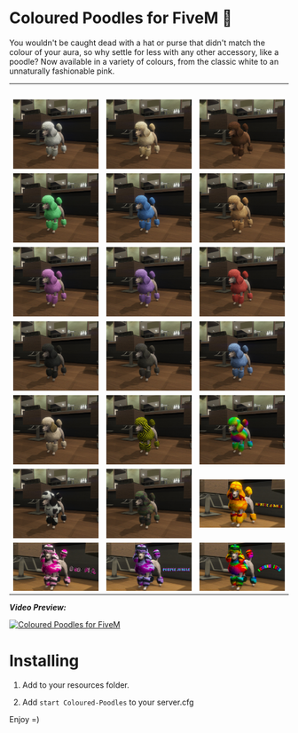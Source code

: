 # Coloured Poodles for FiveM 🐩

You wouldn't be caught dead with a hat or purse that didn't match the colour of your aura, so why settle for less with any other accessory, like a poodle? Now available in a variety of colours, from the classic white to an unnaturally fashionable pink.

| | | |
|-|-|-|
| | | |
| | | |
| | | |
| | | |
| | | |
| <img src="screenshots/a.jpg" width="250"> | <img src="screenshots/b.jpg" width="250"> | <img src="screenshots/c.jpg" width="250"> |
| <img src="screenshots/d.jpg" width="250"> | <img src="screenshots/e.jpg" width="250"> | <img src="screenshots/f.jpg" width="250"> |
| <img src="screenshots/g.jpg" width="250"> | <img src="screenshots/h.jpg" width="250"> | <img src="screenshots/i.jpg" width="250"> |
| <img src="screenshots/j.jpg" width="250"> | <img src="screenshots/k.jpg" width="250"> | <img src="screenshots/l.jpg" width="250"> |
| <img src="screenshots/m.jpg" width="250"> | <img src="screenshots/n.jpg" width="250"> | <img src="screenshots/o.jpg" width="250"> |
| <img src="screenshots/p.jpg" width="250"> | <img src="screenshots/q.jpg" width="250"> | <img src="screenshots/r.jpg" width="250"> |
| <img src="screenshots/s.jpg" width="250"> | <img src="screenshots/t.jpg" width="250"> | <img src="screenshots/u.jpg" width="250"> |

_**Video Preview:**_

[![Coloured Poodles for FiveM](https://img.youtube.com/vi/kY5PXWjstZE/0.jpg)](https://www.youtube.com/watch?v=kY5PXWjstZE)

# Installing

1. Add to your resources folder.

2. Add `start Coloured-Poodles` to your server.cfg

Enjoy =)

